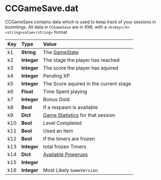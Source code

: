 # CCGameSave.dat

CCGameSave contains data which is used to keep track of your sessions in boomlings. All data in `CCGameSave` are in XML with a `<k>key</k><string>value</string>` format

| Key | Type | Value |
|:----|:-----|:------|
| k1 | **String** | The [GameState](/topics/gameState) |
| k2 | **Integer** | The stage the player has reached |
| k3 | **Integer** | The score the player has aquired |
| k4 | **Integer** | Pending XP |
| k5 | **Integer** | The Score aquired in the current stage |
| k6 | **Float** | Time Spent playing |
| k7 | **Integer** | Bonus Gold |
| k8 | **Bool** | If a respawn is available |
| k9 | **Dict** | [Game Statistics](/resources/client/saves/CCGameStatistics) for that session |
| k10 | **Bool** | Level Completed |
| k11 | **Bool** | Used an item|
| k12 | **Bool** | If the timers are frozen |
| k13 | **Integer** | total frozen Timers |
| k14 | **Dict** | [Available Powerups](/topics/powerups) |
| k15 |**Integer** | |
| k16 |**Integer** | Most Likely `GameVersion` |

